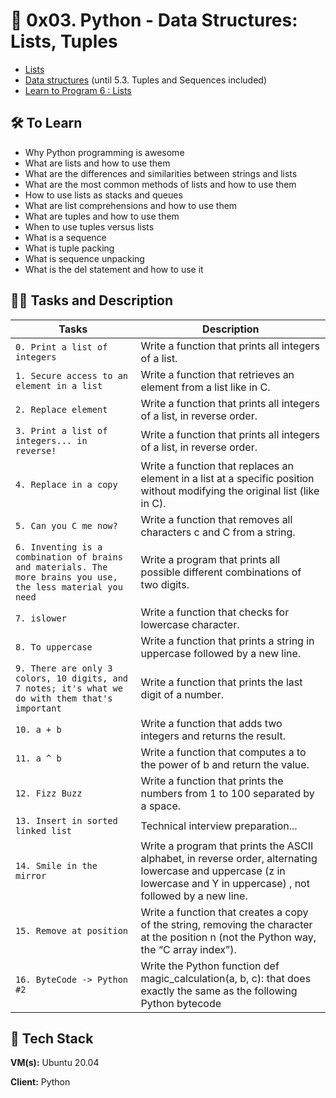
# 🦾 0x03. Python - Data Structures: Lists, Tuples

- [Lists](https://intranet.alxswe.com/rltoken/VarQbHxfmbnpGnaGp3Nb_A)
- [Data structures](https://intranet.alxswe.com/rltoken/BX2_CuHj1sq4eYGiXbCYSg) (until 5.3. Tuples and Sequences included)
- [Learn to Program 6 : Lists](https://intranet.alxswe.com/rltoken/BX2_CuHj1sq4eYGiXbCYSg)

## 🛠 To Learn
- Why Python programming is awesome
- What are lists and how to use them
- What are the differences and similarities between strings and lists
- What are the most common methods of lists and how to use them
- How to use lists as stacks and queues
- What are list comprehensions and how to use them
- What are tuples and how to use them
- When to use tuples versus lists
- What is a sequence
- What is tuple packing
- What is sequence unpacking
- What is the del statement and how to use it


## 👨‍💻 Tasks and Description
| Tasks             | Description                                                                |
| ----------------- | ------------------------------------------------------------------ |
| `0. Print a list of integers` | Write a function that prints all integers of a list. |
| `1. Secure access to an element in a list`| Write a function that retrieves an element from a list like in C. |
| `2. Replace element` | Write a function that prints all integers of a list, in reverse order. |
| `3. Print a list of integers... in reverse!`| Write a function that prints all integers of a list, in reverse order. |
| `4. Replace in a copy` | Write a function that replaces an element in a list at a specific position without modifying the original list (like in C). |
| `5. Can you C me now?`| Write a function that removes all characters c and C from a string. |
| `6. Inventing is a combination of brains and materials. The more brains you use, the less material you need` | Write a program that prints all possible different combinations of two digits. |
| `7. islower`| Write a function that checks for lowercase character. |
| `8. To uppercase` | Write a function that prints a string in uppercase followed by a new line. |
| `9. There are only 3 colors, 10 digits, and 7 notes; it's what we do with them that's important`| Write a function that prints the last digit of a number. |
| `10. a + b` | Write a function that adds two integers and returns the result. |
| `11. a ^ b`| Write a function that computes a to the power of b and return the value. |
| `12. Fizz Buzz` | Write a function that prints the numbers from 1 to 100 separated by a space. |
| `13. Insert in sorted linked list`| Technical interview preparation... |
| `14. Smile in the mirror` | Write a program that prints the ASCII alphabet, in reverse order, alternating lowercase and uppercase (z in lowercase and Y in uppercase) , not followed by a new line. |
| `15. Remove at position`| Write a function that creates a copy of the string, removing the character at the position n (not the Python way, the “C array index”). |
| `16. ByteCode -> Python #2` | Write the Python function def magic_calculation(a, b, c): that does exactly the same as the following Python bytecode |

## 🚀 Tech Stack

**VM(s):** Ubuntu 20.04

**Client:** Python
